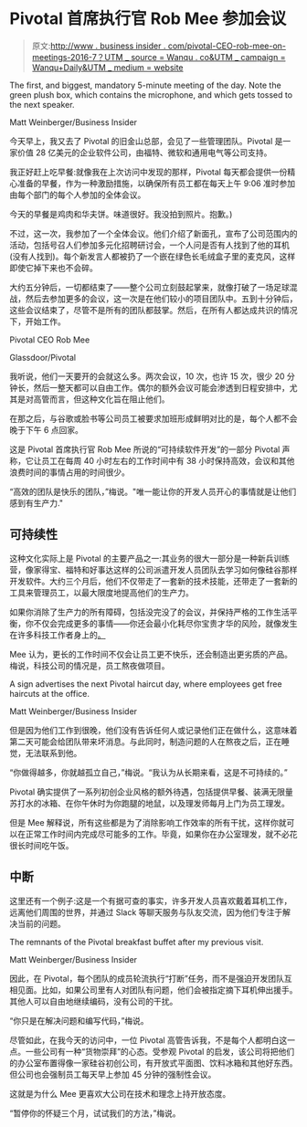 # Pivotal 首席执行官 Rob Mee 参加会议

> 原文:[http://www . business insider . com/pivotal-CEO-rob-mee-on-meetings-2016-7？UTM _ source = Wanqu . co&UTM _ campaign = Wanqu+Daily&UTM _ medium = website](http://www.businessinsider.com/pivotal-ceo-rob-mee-on-meetings-2016-7?utm_source=wanqu.co&utm_campaign=Wanqu+Daily&utm_medium=website)

 The first, and biggest, mandatory 5-minute meeting of the day. Note the green plush box, which contains the microphone, and which gets tossed to the next speaker.

Matt Weinberger/Business Insider

今天早上，我又去了 Pivotal 的旧金山总部，会见了一些管理团队。Pivotal 是一家价值 28 亿美元的企业软件公司，由福特、微软和通用电气等公司支持。

我正好赶上吃早餐:就像我在上次访问中发现的那样，Pivotal 每天都会提供一份精心准备的早餐，作为一种激励措施，以确保所有员工都在每天上午 9:06 准时参加由每个部门的每个人参加的全体会议。

今天的早餐是鸡肉和华夫饼。味道很好。我没拍到照片。抱歉。)

不过，这一次，我参加了一个全体会议。他们介绍了新面孔，宣布了公司范围内的活动，包括号召人们参加多元化招聘研讨会，一个人问是否有人找到了他的耳机(没有人找到)。每个新发言人都被扔了一个嵌在绿色长毛绒盒子里的麦克风，这样即使它掉下来也不会碎。

大约五分钟后，一切都结束了——整个公司立刻鼓起掌来，就像打破了一场足球混战，然后去参加更多的会议，这一次是在他们较小的项目团队中。五到十分钟后，这些会议结束了，尽管不是所有的团队都鼓掌。然后，在所有人都达成共识的情况下，开始工作。

 Pivotal CEO Rob Mee

Glassdoor/Pivotal

我听说，他们一天要开的会就这么多。两次会议，10 次，也许 15 次，很少 20 分钟长，然后一整天都可以自由工作。偶尔的额外会议可能会渗透到日程安排中，尤其是对高管而言，但这种文化旨在阻止他们。

在那之后，与谷歌或脸书等公司员工被要求加班形成鲜明对比的是，每个人都不会晚于下午 6 点回家。

这是 Pivotal 首席执行官 Rob Mee 所说的“可持续软件开发”的一部分 Pivotal 声称，它让员工在每周 40 小时左右的工作时间中有 38 小时保持高效，会议和其他浪费时间的事情占用的时间很少。

“高效的团队是快乐的团队，”梅说。"唯一能让你的开发人员开心的事情就是让他们感到有生产力."

## 可持续性

这种文化实际上是 Pivotal 的主要产品之一:其业务的很大一部分是一种新兵训练营，像家得宝、福特和好事达这样的公司派遣开发人员团队去学习如何像硅谷那样开发软件。大约三个月后，他们不仅带走了一套新的技术技能，还带走了一套新的工具来管理员工，以最大限度地提高他们的生产力。

如果你消除了生产力的所有障碍，包括没完没了的会议，并保持严格的工作生活平衡，你不仅会完成更多的事情——你还会最小化耗尽你宝贵才华的风险，就像发生在许多科技工作者身上的[。](http://www.businessinsider.com/what-it-feels-like-to-burn-out-as-a-ceo-2015-7)

Mee 认为，更长的工作时间不仅会让员工更不快乐，还会制造出更劣质的产品。梅说，科技公司的情况是，员工熬夜做项目。

 A sign advertises the next Pivotal haircut day, where employees get free haircuts at the office.

Matt Weinberger/Business Insider

但是因为他们工作到很晚，他们没有告诉任何人或记录他们正在做什么，这意味着第二天可能会给团队带来坏消息。与此同时，制造问题的人在熬夜之后，正在睡觉，无法联系到他。

“你做得越多，你就越孤立自己，”梅说。“我认为从长期来看，这是不可持续的。”

Pivotal 确实提供了一系列初创企业风格的额外待遇，包括提供早餐、装满无限量苏打水的冰箱、在你午休时为你跑腿的地鼠，以及理发师每月上门为员工理发。

但是 Mee 解释说，所有这些都是为了消除影响工作效率的所有干扰，这样你就可以在正常工作时间内完成尽可能多的工作。毕竟，如果你在办公室理发，就不必花很长时间吃午饭。

## 中断

这里还有一个例子:这是一个有据可查的事实，许多开发人员喜欢戴着耳机工作，远离他们周围的世界，并通过 Slack 等聊天服务与队友交流，因为他们专注于解决当前的问题。

 The remnants of the Pivotal breakfast buffet after my previous visit.

Matt Weinberger/Business Insider

因此，在 Pivotal，每个团队的成员轮流执行“打断”任务，而不是强迫开发团队互相见面。比如，如果公司里有人对团队有问题，他们会被指定摘下耳机伸出援手。其他人可以自由地继续编码，没有公司的干扰。

“你只是在解决问题和编写代码，”梅说。

尽管如此，在我今天的访问中，一位 Pivotal 高管告诉我，不是每个人都明白这一点。一些公司有一种“货物崇拜”的心态。受参观 Pivotal 的启发，该公司将把他们的办公室布置得像一家硅谷初创公司，有开放式平面图、饮料冰箱和其他好东西。但公司也会强制员工每天早上参加 45 分钟的强制性会议。

这就是为什么 Mee 更喜欢大公司在技术和理念上持开放态度。

“暂停你的怀疑三个月，试试我们的方法，”梅说。